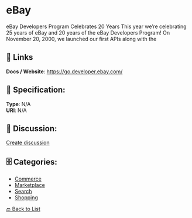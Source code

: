 # eBay


eBay Developers Program Celebrates 20 Years This year we’re celebrating 25 years of eBay and 20 years of the eBay Developers Program! On November 20, 2000, we launched our first APIs along with the

##  🔗 Links
**Docs / Website**: https://go.developer.ebay.com/

## 🧬 Specification:
**Type**: N/A  
**URI**: N/A

## 💬 Discussion:
[Create discussion](https://github.com/apis-list/apis-list/discussions/new)

## 🗄️ Categories:
- [Commerce](https://github.com/apis-list/apis-list#commerce)
- [Marketplace](https://github.com/apis-list/apis-list#marketplace)
- [Search](https://github.com/apis-list/apis-list#search)
- [Shopping](https://github.com/apis-list/apis-list#shopping)




[🔙 Back to List](https://github.com/apis-list/apis-list)
